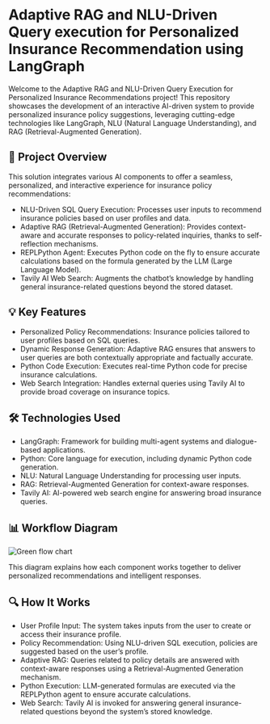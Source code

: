 # Adaptive RAG and NLU-Driven Query execution for Personalized Insurance Recommendation using LangGraph

Welcome to the Adaptive RAG and NLU-Driven Query Execution for Personalized Insurance Recommendations project! This repository showcases the development of an interactive AI-driven system to provide personalized insurance policy suggestions, leveraging cutting-edge technologies like LangGraph, NLU (Natural Language Understanding), and RAG (Retrieval-Augmented Generation).

## 🚀 Project Overview

This solution integrates various AI components to offer a seamless, personalized, and interactive experience for insurance policy recommendations:

- NLU-Driven SQL Query Execution: Processes user inputs to recommend insurance policies based on user profiles and data.
- Adaptive RAG (Retrieval-Augmented Generation): Provides context-aware and accurate responses to policy-related inquiries, thanks to self-reflection mechanisms.
- REPLPython Agent: Executes Python code on the fly to ensure accurate calculations based on the formula generated by the LLM (Large Language Model).
- Tavily AI Web Search: Augments the chatbot’s knowledge by handling general insurance-related questions beyond the stored dataset.


## 💡 Key Features
- Personalized Policy Recommendations: Insurance policies tailored to user profiles based on SQL queries.
- Dynamic Response Generation: Adaptive RAG ensures that answers to user queries are both contextually appropriate and factually accurate.
- Python Code Execution: Executes real-time Python code for precise insurance calculations.
- Web Search Integration: Handles external queries using Tavily AI to provide broad coverage on insurance topics.

## 🛠️ Technologies Used

- LangGraph: Framework for building multi-agent systems and dialogue-based applications.
- Python: Core language for execution, including dynamic Python code generation.
- NLU: Natural Language Understanding for processing user inputs.
- RAG: Retrieval-Augmented Generation for context-aware responses.
- Tavily AI: AI-powered web search engine for answering broad insurance queries.

## 📊 Workflow Diagram

![Green flow chart](https://github.com/user-attachments/assets/340e5050-0b59-488b-b3c1-4757b6acfafb)

This diagram explains how each component works together to deliver personalized recommendations and intelligent responses.

## 🔍 How It Works

- User Profile Input: The system takes inputs from the user to create or access their insurance profile.
- Policy Recommendation: Using NLU-driven SQL execution, policies are suggested based on the user’s profile.
- Adaptive RAG: Queries related to policy details are answered with context-aware responses using a Retrieval-Augmented Generation mechanism.
- Python Execution: LLM-generated formulas are executed via the REPLPython agent to ensure accurate calculations.
- Web Search: Tavily AI is invoked for answering general insurance-related questions beyond the system’s stored knowledge.




